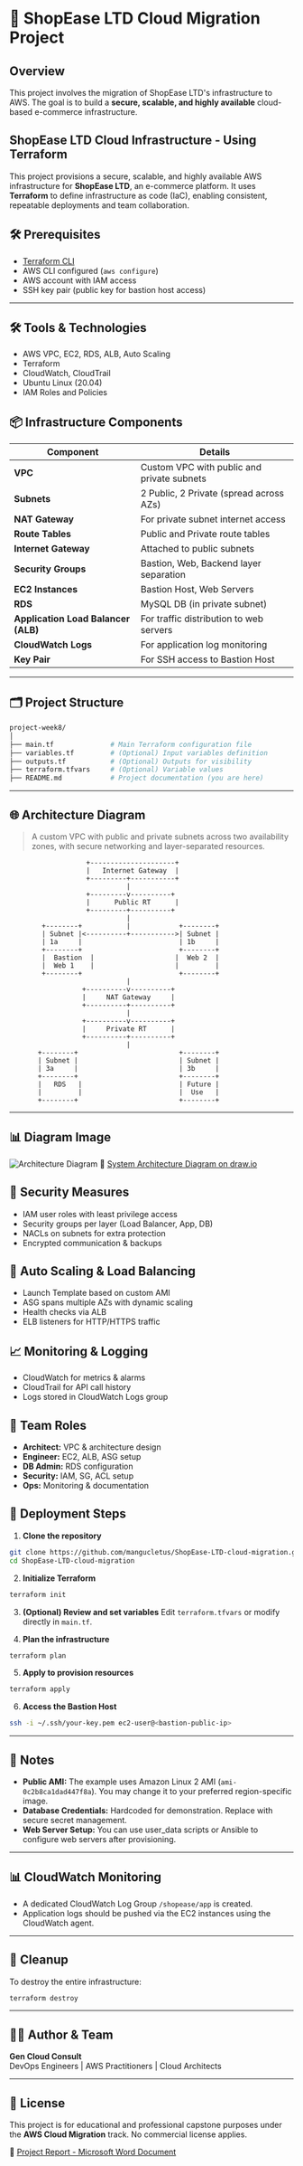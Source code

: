 # 🚀 ShopEase LTD Cloud Migration Project

## Overview

This project involves the migration of ShopEase LTD's infrastructure to AWS. The goal is to build a **secure, scalable, and highly available** cloud-based e-commerce infrastructure.

## ShopEase LTD Cloud Infrastructure - Using Terraform 

This project provisions a secure, scalable, and highly available AWS infrastructure for **ShopEase LTD**, an e-commerce platform. It uses **Terraform** to define infrastructure as code (IaC), enabling consistent, repeatable deployments and team collaboration.

## 🛠️ Prerequisites

- [Terraform CLI](https://developer.hashicorp.com/terraform/downloads)
- AWS CLI configured (`aws configure`)
- AWS account with IAM access
- SSH key pair (public key for bastion host access)

---

## 🛠️ Tools & Technologies
- AWS VPC, EC2, RDS, ALB, Auto Scaling
- Terraform
- CloudWatch, CloudTrail
- Ubuntu Linux (20.04)
- IAM Roles and Policies

## 📦 Infrastructure Components

| Component            | Details |
|---------------------|---------|
| **VPC**             | Custom VPC with public and private subnets |
| **Subnets**         | 2 Public, 2 Private (spread across AZs) |
| **NAT Gateway**     | For private subnet internet access |
| **Route Tables**    | Public and Private route tables |
| **Internet Gateway**| Attached to public subnets |
| **Security Groups** | Bastion, Web, Backend layer separation |
| **EC2 Instances**   | Bastion Host, Web Servers |
| **RDS**             | MySQL DB (in private subnet) |
| **Application Load Balancer (ALB)** | For traffic distribution to web servers |
| **CloudWatch Logs** | For application log monitoring |
| **Key Pair**        | For SSH access to Bastion Host |

---

## 🗂️ Project Structure

```bash
project-week8/
│
├── main.tf              # Main Terraform configuration file
├── variables.tf         # (Optional) Input variables definition
├── outputs.tf           # (Optional) Outputs for visibility
├── terraform.tfvars     # (Optional) Variable values
├── README.md            # Project documentation (you are here)
```

---

## 🌐 Architecture Diagram

> A custom VPC with public and private subnets across two availability zones, with secure networking and layer-separated resources.

```
                   +---------------------+
                   |   Internet Gateway  |
                   +---------+-----------+
                             |
                   +---------v----------+
                   |      Public RT      |
                   +---------+----------+
                             |
        +--------+           |            +--------+
        | Subnet |<----------+----------->| Subnet |
        | 1a     |                        | 1b     |
        +--------+                        +--------+
        |  Bastion  |                    |  Web 2  |
        |  Web 1    |                    |         |
        +--------+                        +--------+
                             |
                  +----------v----------+
                  |     NAT Gateway     |
                  +----------+----------+
                             |
                  +----------v----------+
                  |     Private RT      |
                  +----------+----------+
                             |
       +--------+                         +--------+
       | Subnet |                         | Subnet |
       | 3a     |                         | 3b     |
       +--------+                         +--------+
       |   RDS   |                        | Future |
       |         |                        |  Use   |
       +--------+                         +--------+

```

---

## 📊 Diagram Image
![Architecture Diagram](images/diagram.png)
🧱 [System Architecture Diagram on draw.io](https://bit.ly/3E5m3Tb)



## 🔐 Security Measures

- IAM user roles with least privilege access
- Security groups per layer (Load Balancer, App, DB)
- NACLs on subnets for extra protection
- Encrypted communication & backups

## 🔄 Auto Scaling & Load Balancing

- Launch Template based on custom AMI
- ASG spans multiple AZs with dynamic scaling
- Health checks via ALB
- ELB listeners for HTTP/HTTPS traffic

## 📈 Monitoring & Logging

- CloudWatch for metrics & alarms
- CloudTrail for API call history
- Logs stored in CloudWatch Logs group


## 👥 Team Roles

- **Architect:** VPC & architecture design
- **Engineer:** EC2, ALB, ASG setup
- **DB Admin:** RDS configuration
- **Security:** IAM, SG, ACL setup
- **Ops:** Monitoring & documentation


## 🚀 Deployment Steps

1. **Clone the repository**
```bash
git clone https://github.com/mangucletus/ShopEase-LTD-cloud-migration.git
cd ShopEase-LTD-cloud-migration
```

2. **Initialize Terraform**
```bash
terraform init
```

3. **(Optional) Review and set variables**
Edit `terraform.tfvars` or modify directly in `main.tf`.

4. **Plan the infrastructure**
```bash
terraform plan
```

5. **Apply to provision resources**
```bash
terraform apply
```

6. **Access the Bastion Host**
```bash
ssh -i ~/.ssh/your-key.pem ec2-user@<bastion-public-ip>
```

---


## 📝 Notes

- **Public AMI:** The example uses Amazon Linux 2 AMI (`ami-0c2b8ca1dad447f8a`). You may change it to your preferred region-specific image.
- **Database Credentials:** Hardcoded for demonstration. Replace with secure secret management.
- **Web Server Setup:** You can use user_data scripts or Ansible to configure web servers after provisioning.

---

## 📊 CloudWatch Monitoring

- A dedicated CloudWatch Log Group `/shopease/app` is created.
- Application logs should be pushed via the EC2 instances using the CloudWatch agent.

---

## 🧹 Cleanup

To destroy the entire infrastructure:
```bash
terraform destroy
```

---

## 👨‍💻 Author & Team

**Gen Cloud Consult**  
DevOps Engineers | AWS Practitioners | Cloud Architects

---

## 📄 License

This project is for educational and professional capstone purposes under the **AWS Cloud Migration** track. No commercial license applies.


🔗 [Project Report - Microsoft Word Document](https://bit.ly/42o8uGq)

